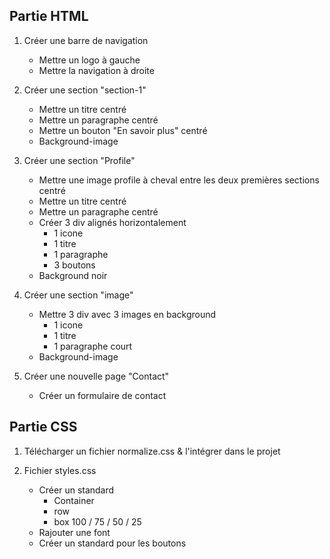 ## Partie HTML

1. Créer une barre de navigation

   - Mettre un logo à gauche
   - Mettre la navigation à droite

2. Créer une section "section-1"

   - Mettre un titre centré
   - Mettre un paragraphe centré
   - Mettre un bouton "En savoir plus" centré
   - Background-image

3. Créer une section "Profile"

   - Mettre une image profile à cheval entre les deux premières sections centré
   - Mettre un titre centré
   - Mettre un paragraphe centré
   - Créer 3 div alignés horizontalement
     - 1 icone
     - 1 titre
     - 1 paragraphe
     - 3 boutons
   - Background noir

4. Créer une section "image"

   - Mettre 3 div avec 3 images en background
     - 1 icone
     - 1 titre
     - 1 paragraphe court
   - Background-image

5. Créer une nouvelle page "Contact"
   - Créer un formulaire de contact

## Partie CSS

1. Télécharger un fichier normalize.css & l'intégrer dans le projet

2. Fichier styles.css
   - Créer un standard
     - Container
     - row
     - box 100 / 75 / 50 / 25
   - Rajouter une font
   - Créer un standard pour les boutons
